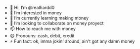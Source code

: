 - 👋 Hi, I’m @realhardd0
- 👀 I’m interested in money
- 🌱 I’m currently learning making money
- 💞️ I’m looking to collaborate on money proyect
- 📫 How to reach me with money
- 😄 Pronouns: cash, debit, credit
- ⚡ Fun fact: ok, imma jokin' around, ain't got any damn money

<!---
realhardd0/realhardd0 is a ✨ special ✨ repository because its `README.md` (this file) appears on your GitHub profile.
You can click the Preview link to take a look at your changes.
--->
